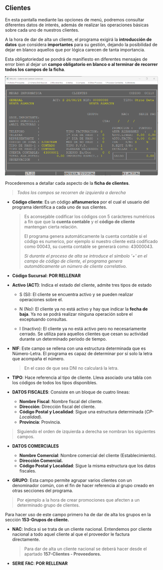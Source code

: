 ## Clientes

En esta pantalla mediante las opciones de menú, podremos consultar diferentes datos de interés, además de realizar las operaciones básicas sobre cada uno de nuestros clientes.

A la hora de dar de alta un cliente, el programa exigirá la **introducción de datos** que considera **importantes** para su gestión, dejando la posibilidad de dejar en blanco aquellos que por lógica carecen de tanta importancia.

Esta obligatoriedad se pondrá de manifiesto en diferentes mensajes de error bien al dejar un **campo obligatorio en blanco o al terminar de recorrer todos los campos de la ficha**.

![Imagen Ficha Cliente](../../Imagenes/FichaCliente.png)

Procederemos a detallar cada aspecto de la **ficha de clientes**.
>*Todos los campos se recorren de izquierda a derecha*

* **Código cliente**: Es un código **alfanumerico** por el cual el usuario del programa identifica a cada uno de sus clientes.
    > Es aconsejable codificar los códigos con 5 carácteres numéricos a fin que que la **cuenta contable** y el **código de cliente** mantengan cierta relación.
    >
    >El programa genera automáticamente la cuenta contable si el código es numerico, por ejemplo si nuestro cliente está codificado como 00043, su cuenta contable se generará como: 43000043.
    >
    > *Si durante el proceso de alta se introduce el símbolo '+' en el campo de código de cliente, el programa genera automáticamente un número de cliente correlativo.*
* **Código Sucursal**: **POR RELLENAR**

* **Activo (ACT)**: Indica el estado del cliente, admite tres tipos de estado
  * S (Sí): El cliente se encuentra activo y se pueden realizar operaciones sobre el.
  * N (No): El cliente ya no está activo y hay que indicar la **fecha de baja**. Ya no se podrá realizar ninguna operación sobre el exceptuando consultas.

  * I (Inactivo): El cliente ya no está activo pero no necesariamente cerrado. Se utiliza para aquellos clientes que cesan su actividad durante un determinado periodo de tiempo.

* **NIF**: Este campo se rellena con una estructura determinada que es Número-Letra. El programa es capaz de determinar por sí solo la letra que acompaña el número.
    > En el caso de que sea DNI no calculará la letra.

* **TIPO**: Hace referencia al tipo de cliente. Lleva asociado una tabla con los códigos de todos los tipos disponibles.

* **DATOS FISCALES**: Consiste en un bloque de cuatro lineas:
  * **Nombre Fiscal**: Nombre fiscal del cliente.
  * **Dirección**: Dirección fiscal del cliente.
  * **Código Postal y Localidad**: Sigue una estructura determinada (*CP-Localidad*).
  * **Provincia**: Provincia.

> Siguiendo el orden de izquierda a derecha se nombran los siguientes campos.

* **DATOS COMERCIALES**
  * **Nombre Comercial**: Nombre comercial del cliente (Establecimiento).
  * **Dirección Comercial.**
  * **Código Postal y Localidad**: Sigue la misma estructura que los datos fiscales.

* **GRUPO**: Esta campo permite agrupar varios clientes con un denominador común, con el fin de hacer referencia al grupo creado en otras secciones del programa.

> Por ejemplo a la hora de crear promociones que afecten a un determinado grupo de clientes.

Para hacer uso de este campo primero ha de dar de alta los grupos en la sección **153-Grupos de cliente.**

* **NAC**: Indica si se trata de un cliente nacional. Entendemos por cliente nacional a todo aquel cliente al que el proveedor le factura directamente. 
    > Para dar de alta un cliente nacional se deberá hacer desde el apartado **157-Clientes - Proveedores.**

* **SERIE FAC**: **POR RELLENAR**